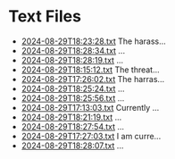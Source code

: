 # Text Files

- [2024-08-29T18:23:28.txt](/2024-08-29T18:23:28.txt) The harass...
- [2024-08-29T18:28:34.txt](/2024-08-29T18:28:34.txt) ...
- [2024-08-29T18:28:19.txt](/2024-08-29T18:28:19.txt) ...
- [2024-08-29T18:15:12.txt](/2024-08-29T18:15:12.txt) The threat...
- [2024-08-29T17:26:02.txt](/2024-08-29T17:26:02.txt) The harras...
- [2024-08-29T18:25:24.txt](/2024-08-29T18:25:24.txt) ...
- [2024-08-29T18:25:56.txt](/2024-08-29T18:25:56.txt) ...
- [2024-08-29T17:13:03.txt](/2024-08-29T17:13:03.txt) Currently ...
- [2024-08-29T18:21:19.txt](/2024-08-29T18:21:19.txt) ...
- [2024-08-29T18:27:54.txt](/2024-08-29T18:27:54.txt) ...
- [2024-08-29T17:27:03.txt](/2024-08-29T17:27:03.txt) I am curre...
- [2024-08-29T18:28:07.txt](/2024-08-29T18:28:07.txt) ...
